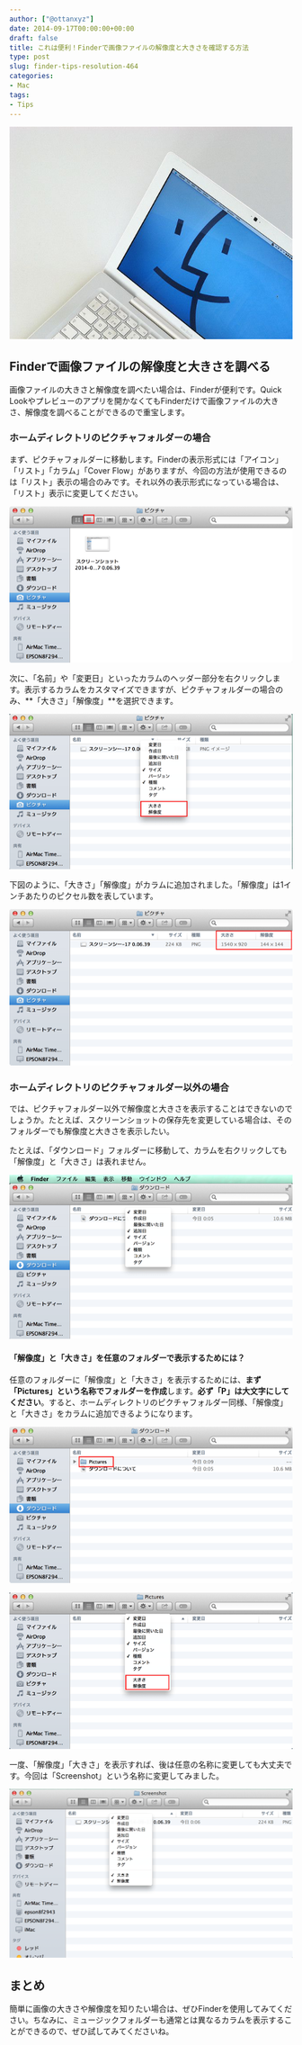 ```yaml
---
author: ["@ottanxyz"]
date: 2014-09-17T00:00:00+00:00
draft: false
title: これは便利！Finderで画像ファイルの解像度と大きさを確認する方法
type: post
slug: finder-tips-resolution-464
categories:
- Mac
tags:
- Tips
---
```


![](140917-5419443b551f6.jpg)






## Finderで画像ファイルの解像度と大きさを調べる





画像ファイルの大きさと解像度を調べたい場合は、Finderが便利です。Quick Lookやプレビューのアプリを開かなくてもFinderだけで画像ファイルの大きさ、解像度を調べることができるので重宝します。





### ホームディレクトリのピクチャフォルダーの場合





まず、ピクチャフォルダーに移動します。Finderの表示形式には「アイコン」「リスト」「カラム」「Cover Flow」がありますが、今回の方法が使用できるのは「リスト」表示の場合のみです。それ以外の表示形式になっている場合は、「リスト」表示に変更してください。





![](140916-541855e58b2f0.png)






次に、「名前」や「変更日」といったカラムのヘッダー部分を右クリックします。表示するカラムをカスタマイズできますが、ピクチャフォルダーの場合のみ、**「大きさ」「解像度」**を選択できます。





![](140916-541855e927d4b.png)






下図のように、「大きさ」「解像度」がカラムに追加されました。「解像度」は1インチあたりのピクセル数を表しています。





![](140916-541855eaad22f.png)






### ホームディレクトリのピクチャフォルダー以外の場合





では、ピクチャフォルダー以外で解像度と大きさを表示することはできないのでしょうか。たとえば、スクリーンショットの保存先を変更している場合は、そのフォルダーでも解像度と大きさを表示したい。





たとえば、「ダウンロード」フォルダーに移動して、カラムを右クリックしても「解像度」と「大きさ」は表れません。





![](140916-541855ec40fc3.png)






#### 「解像度」と「大きさ」を任意のフォルダーで表示するためには？





任意のフォルダーに「解像度」と「大きさ」を表示するためには、**まず「Pictures」という名称でフォルダーを作成**します。**必ず「P」は大文字にしてください**。すると、ホームディレクトリのピクチャフォルダー同様、「解像度」と「大きさ」をカラムに追加できるようになります。





![](140916-541855edf23ca.png)






![](140916-541855ef7b1a4.png)






一度、「解像度」「大きさ」を表示すれば、後は任意の名称に変更しても大丈夫です。今回は「Screenshot」という名称に変更してみました。





![](140916-541855f11aea8.png)






## まとめ





簡単に画像の大きさや解像度を知りたい場合は、ぜひFinderを使用してみてください。ちなみに、ミュージックフォルダーも通常とは異なるカラムを表示することができるので、ぜひ試してみてくださいね。
